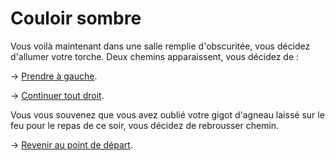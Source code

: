 # **Couloir sombre**

Vous voilà maintenant dans une salle remplie d'obscuritée, vous décidez d'allumer votre torche. 
Deux chemins apparaissent, vous décidez de : 

-> [Prendre à gauche](https://github.com/cfourcaud/TP2_Groupe3/blob/main/Lieu11.md "Prendre à gauche").

-> [Continuer tout droit](https://github.com/cfourcaud/TP2_Groupe3/blob/main/Lieu2.md "Continuer tout droit").

Vous vous souvenez que vous avez oublié votre gigot d'agneau laissé sur le feu pour le repas de ce soir, vous décidez de rebrousser chemin.

-> [Revenir au point de départ](https://github.com/cfourcaud/TP2_Groupe3/blob/main/index.md "Revenir au point de départ").
